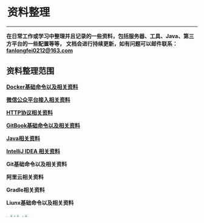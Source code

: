 # <img src="http://gitbookresource.fanlongfei.com/data.png" style="zoom:15%" />资料整理

---

**在日常工作或学习中整理并且记录的一些资料，包括服务器、工具、Java、第三方平台的一些配置等等，
文档会进行持续更新，如有问题可以邮件联系：fanlongfei0212@163.com**

## 资料整理范围

**[Docker基础命令以及相关资料](docker/docker1.md)**

**[微信公众平台接入相关资料](wechat/wechat1.md)**

**[HTTP协议相关资料](http/http1.md)**

**[GitBook基础命令以及相关资料](gitbook/gitbook1.md)**

**[Java相关资料](java/springboot/springboot1.md)**

**[IntelliJ IDEA 相关资料](idea/idea1.md)**

**Git基础命令以及相关资料**

**阿里云相关资料**

**Gradle相关资料**

**Liunx基础命令以及相关资料**

<img src="http://gitbookresource.fanlongfei.com/docker.jpeg" style="zoom:12%" />
<img src="http://gitbookresource.fanlongfei.com/wechat.jpeg" style="zoom:8%" />
<img src="http://gitbookresource.fanlongfei.com/http.png" style="zoom:33%" />
<img src="http://gitbookresource.fanlongfei.com/gitbook.png" style="zoom:25%" />
<img src="http://gitbookresource.fanlongfei.com/java.png" style="zoom:33%" />
<img src="http://gitbookresource.fanlongfei.com/IntelliJIDEA.png" style="zoom:6%" />
<img src="http://gitbookresource.fanlongfei.com/git.jpeg" style="zoom:19%" />
<img src="http://gitbookresource.fanlongfei.com/aliyun.png" style="zoom:33%" />
<img src="http://gitbookresource.fanlongfei.com/icon/gradle.png" style="zoom:7%" />
<img src="http://gitbookresource.fanlongfei.com/liunx.jpg" style="zoom:9%" />